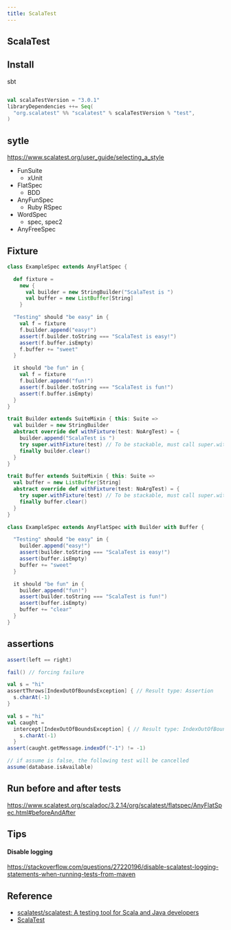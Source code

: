 ```yaml
---
title: ScalaTest
---
```


## ScalaTest


## Install
sbt

```sbt

val scalaTestVersion = "3.0.1"
libraryDependencies ++= Seq(
  "org.scalatest" %% "scalatest" % scalaTestVersion % "test",
)
```

## sytle
https://www.scalatest.org/user_guide/selecting_a_style

- FunSuite
    - xUnit
- FlatSpec
    - BDD
- AnyFunSpec
    - Ruby RSpec
- WordSpec
    - spec, spec2
- AnyFreeSpec


## Fixture

```scala
class ExampleSpec extends AnyFlatSpec {

  def fixture =
    new {
      val builder = new StringBuilder("ScalaTest is ")
      val buffer = new ListBuffer[String]
    }

  "Testing" should "be easy" in {
    val f = fixture
    f.builder.append("easy!")
    assert(f.builder.toString === "ScalaTest is easy!")
    assert(f.buffer.isEmpty)
    f.buffer += "sweet"
  }

  it should "be fun" in {
    val f = fixture
    f.builder.append("fun!")
    assert(f.builder.toString === "ScalaTest is fun!")
    assert(f.buffer.isEmpty)
  }
}
```

```scala
trait Builder extends SuiteMixin { this: Suite =>
  val builder = new StringBuilder
  abstract override def withFixture(test: NoArgTest) = {
    builder.append("ScalaTest is ")
    try super.withFixture(test) // To be stackable, must call super.withFixture
    finally builder.clear()
  }
}

trait Buffer extends SuiteMixin { this: Suite =>
  val buffer = new ListBuffer[String]
  abstract override def withFixture(test: NoArgTest) = {
    try super.withFixture(test) // To be stackable, must call super.withFixture
    finally buffer.clear()
  }
}

class ExampleSpec extends AnyFlatSpec with Builder with Buffer {

  "Testing" should "be easy" in {
    builder.append("easy!")
    assert(builder.toString === "ScalaTest is easy!")
    assert(buffer.isEmpty)
    buffer += "sweet"
  }

  it should "be fun" in {
    builder.append("fun!")
    assert(builder.toString === "ScalaTest is fun!")
    assert(buffer.isEmpty)
    buffer += "clear"
  }
}
```

## assertions

```scala
assert(left == right)

fail() // forcing failure

val s = "hi"
assertThrows[IndexOutOfBoundsException] { // Result type: Assertion
  s.charAt(-1)
}

val s = "hi"
val caught =
  intercept[IndexOutOfBoundsException] { // Result type: IndexOutOfBoundsException
    s.charAt(-1)
  }
assert(caught.getMessage.indexOf("-1") != -1)

// if assume is false, the following test will be cancelled
assume(database.isAvailable)
```

## Run before and after tests
https://www.scalatest.org/scaladoc/3.2.14/org/scalatest/flatspec/AnyFlatSpec.html#beforeAndAfter

## Tips

#### Disable logging
https://stackoverflow.com/questions/27220196/disable-scalatest-logging-statements-when-running-tests-from-maven


## Reference
* [scalatest/scalatest: A testing tool for Scala and Java developers](https://github.com/scalatest/scalatest)
* [ScalaTest](http://www.scalatest.org/)
